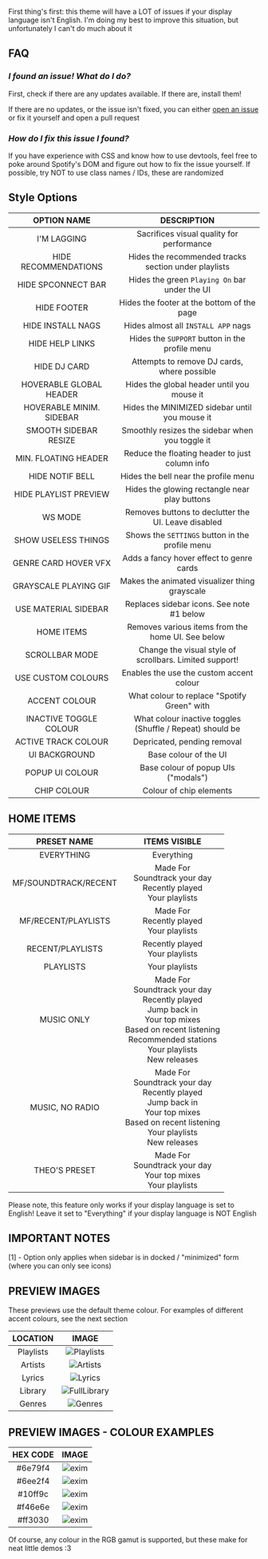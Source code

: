 First thing's first: this theme will have a LOT of issues if your display language isn't English. I'm doing my best to improve this situation, but unfortunately I can't do much about it

## FAQ

### *I found an issue! What do I do?*

First, check if there are any updates available. If there are, install them!

If there are no updates, or the issue isn't fixed, you can either [open an issue](https://github.com/MurderAxolotl/stylesheets/issues/new/choose) or fix it yourself and open a pull request

### *How do I fix this issue I found?*

If you have experience with CSS and know how to use devtools, feel free to poke around Spotify's DOM and figure out how to fix the issue yourself. If possible, try NOT to use class names / IDs, these are randomized

## Style Options

| OPTION NAME | DESCRIPTION |
| :----:      | :----:      |
| I'M LAGGING             | Sacrifices visual quality for performance |
| HIDE RECOMMENDATIONS    | Hides the recommended tracks section under playlists |
| HIDE SPCONNECT BAR      | Hides the green `Playing On` bar under the UI |
| HIDE FOOTER             | Hides the footer at the bottom of the page |
| HIDE INSTALL NAGS       | Hides almost all `INSTALL APP` nags |
| HIDE HELP LINKS         | Hides the `SUPPORT` button in the profile menu |
| HIDE DJ CARD            | Attempts to remove DJ cards, where possible |
| HOVERABLE GLOBAL HEADER | Hides the global header until you mouse it |
| HOVERABLE MINIM. SIDEBAR| Hides the MINIMIZED sidebar until you mouse it |
| SMOOTH SIDEBAR RESIZE   | Smoothly resizes the sidebar when you toggle it |
| MIN. FLOATING HEADER    | Reduce the floating header to just column info |
| HIDE NOTIF BELL         | Hides the bell near the profile menu |
| HIDE PLAYLIST PREVIEW   | Hides the glowing rectangle near play buttons |
| WS MODE                 | Removes buttons to declutter the UI. Leave disabled |
| SHOW USELESS THINGS     | Shows the `SETTINGS` button in the profile menu |
| GENRE CARD HOVER VFX    | Adds a fancy hover effect to genre cards |
| GRAYSCALE PLAYING GIF   | Makes the animated visualizer thing grayscale |
| USE MATERIAL SIDEBAR    | Replaces sidebar icons. See note #1 below |
| HOME ITEMS              | Removes various items from the home UI. See below |
| SCROLLBAR MODE          | Change the visual style of scrollbars. Limited support! |
| USE CUSTOM COLOURS      | Enables the use the custom accent colour |
| ACCENT COLOUR           | What colour to replace "Spotify Green" with |
| INACTIVE TOGGLE COLOUR  | What colour inactive toggles (Shuffle / Repeat) should be |
| ACTIVE TRACK COLOUR     | Depricated, pending removal |
| UI BACKGROUND           | Base colour of the UI |
| POPUP UI COLOUR         | Base colour of popup UIs ("modals") |
| CHIP COLOUR             | Colour of chip elements |

## HOME ITEMS
| PRESET NAME | ITEMS VISIBLE |
| :-: | :-: |
| EVERYTHING | Everything |
| MF/SOUNDTRACK/RECENT | Made For<br>Soundtrack your day<br>Recently played<br>Your playlists |
| MF/RECENT/PLAYLISTS | Made For<br>Recently played<br>Your playlists |
| RECENT/PLAYLISTS | Recently played<br>Your playlists |
| PLAYLISTS | Your playlists |
| MUSIC ONLY | Made For<br>Soundtrack your day<br>Recently played<br>Jump back in<br>Your top mixes<br>Based on recent listening<br>Recommended stations<br>Your playlists<br>New releases |
| MUSIC, NO RADIO | Made For<br>Soundtrack your day<br>Recently played<br>Jump back in<br>Your top mixes<br>Based on recent listening<br>Your playlists<br>New releases |
| THEO'S PRESET | Made For<br>Soundtrack your day<br>Your top mixes<br>Your playlists |

Please note, this feature only works if your display language is set to English! Leave it set to "Everything" if your display language is NOT English

## IMPORTANT NOTES

[1] - Option only applies when sidebar is in docked / "minimized" form (where you can only see icons)

## PREVIEW IMAGES

These previews use the default theme colour. For examples of different accent colours, see the next section

| LOCATION  | IMAGE |
| :-:       | :-:   |
| Playlists | ![Playlists](../previews/unified_spotify/playlists.png) |
| Artists   | ![Artists](../previews/unified_spotify/artist.png) |
| Lyrics    | ![Lyrics](../previews/unified_spotify/lyrics.png) |
| Library   | ![FullLibrary](../previews/unified_spotify/library_full.png) |
| Genres    | ![Genres](../previews/unified_spotify/genres.png)

## PREVIEW IMAGES - COLOUR EXAMPLES
| HEX CODE | IMAGE |
| :-:      | :-:   |
| #6e79f4  | ![exim](../previews/unified_spotify/colours/6e79f4.png) |
| #6ee2f4  | ![exim](../previews/unified_spotify/colours/6ee2f4.png) |
| #10ff9c  | ![exim](../previews/unified_spotify/colours/10ff9c.png) |
| #f46e6e  | ![exim](../previews/unified_spotify/colours/f46e6e.png) |
| #ff3030  | ![exim](../previews/unified_spotify/colours/ff3030.png) |

Of course, any colour in the RGB gamut is supported, but these make for neat little demos :3
